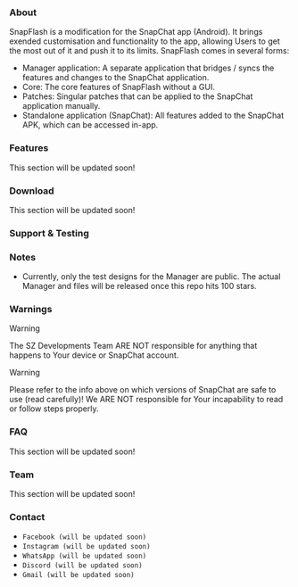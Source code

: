 ### About
SnapFlash is a modification for the SnapChat app (Android). It brings exended customisation and functionality to the app, allowing Users to get the most out of it and push it to its limits. SnapFlash comes in several forms:

- Manager application: A separate application that bridges / syncs the features and changes to the SnapChat application.
- Core: The core features of SnapFlash without a GUI.
- Patches: Singular patches that can be applied to the SnapChat application manually.
- Standalone application (SnapChat): All features added to the SnapChat APK, which can be accessed in-app.

### Features
This section will be updated soon!

### Download
This section will be updated soon!

### Support & Testing

### Notes
- Currently, only the test designs for the Manager are public. The actual Manager and files will be released once this repo hits 100 stars.

### Warnings
> [!WARNING]
> The SZ Developments Team ARE NOT responsible for anything that happens to Your device or SnapChat account.

> [!WARNING]
> Please refer to the info above on which versions of SnapChat are safe to use (read carefully)! We ARE NOT responsible for Your incapability to read or follow steps properly.  

### FAQ
This section will be updated soon!

### Team
This section will be updated soon!

### Contact
- `Facebook (will be updated soon)`
- `Instagram (will be updated soon)`
- `WhatsApp (will be updated soon)`
- `Discord (will be updated soon)`
- `Gmail (will be updated soon)`
